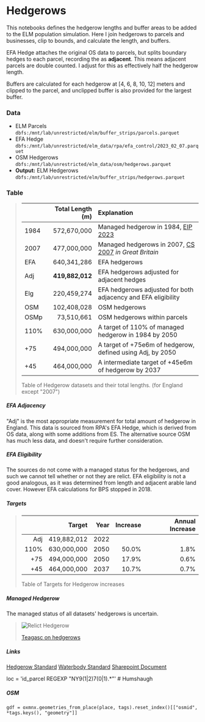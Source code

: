 # Hedgerows
This notebooks defines the hedgerow lengths and buffer areas to be added to the ELM population simulation.
Here I join hedgerows to parcels and businesses, clip to bounds, and calculate the length, and buffers.

EFA Hedge attaches the original OS data to parcels, but splits boundary hedges to each parcel, recording the as **adjacent**.
This means adjacent parcels are double counted.
I adjust for this as effectively half the hedgerow length.

Buffers are calculated for each hedgerow at [4, 6, 8, 10, 12] meters and clipped to the parcel, and unclipped buffer is also provided for the largest buffer.


### Data
- ELM Parcels `dbfs:/mnt/lab/unrestricted/elm/buffer_strips/parcels.parquet`
- EFA Hedge `dbfs:/mnt/lab/unrestricted/elm_data/rpa/efa_control/2023_02_07.parquet`
- OSM Hedgerows `dbfs:/mnt/lab/unrestricted/elm_data/osm/hedgerows.parquet`
- **Output:** ELM Hedgerows `dbfs:/mnt/lab/unrestricted/elm/buffer_strips/hedgerows.parquet`


### Table
> |      | Total Length (m) | Explanation
> | :--- | ---------------: | :---
> | 1984 |      572,670,000 | Managed hedgerow in 1984, [EIP 2023](https://assets.publishing.service.gov.uk/government/uploads/system/uploads/attachment_data/file/1133967/environmental-improvement-plan-2023.pdf)
> | 2007 |      477,000,000 | Managed hedgerows in 2007, [CS 2007](https://www.ceh.ac.uk/sites/default/files/Countryside%20Survey%202007%20UK%20Headline%20Messages_Part2.pdf) *in Great Britain*
> | EFA  |      640,341,286 | EFA hedgerows
> | Adj  |  **419,882,012** | EFA hedgerows adjusted for adjacent hedges
> | Elg  |      220,459,274 | EFA hedgerows adjusted for both adjacency and EFA eligibility
> | OSM  |      102,408,028 | OSM hedgerows
> | OSMp |       73,510,661 | OSM hedgerows within parcels
> | 110% |      630,000,000 | A target of 110% of managed hedgerow in 1984 by 2050
> |  +75 |      494,000,000 | A target of +75e6m of hedgerow, defined using Adj, by 2050
> |  +45 |      464,000,000 | A intermediate target of +45e6m of hedgerow by 2037
>
> Table of Hedgerow datasets and their total lengths.  (for England except "2007")

##### EFA Adjacency
"Adj" is the most appropriate measurement for total amount of hedgerow in England.
This data is sourced from RPA's EFA Hedge, which is derived from OS data, along with some additions from ES.
The alternative source OSM has much less data, and doesn't require further consideration.

##### EFA Eligibility
The sources do not come with a managed status for the hedgerows, and such we cannot tell whether or not they are relict.
EFA eligibility is not a good analogous, as it was determined from length and adjacent arable land cover.
However EFA calculations for BPS stopped in 2018.

##### Targets
> |      | Target      | Year | Increase | Annual Increase |
> | ---: | ----------: | ---: | -------: | --------------: |
> |  Adj | 419,882,012 | 2022 |          |                 |
> | 110% | 630,000,000 | 2050 |    50.0% |            1.8% |
> |  +75 | 494,000,000 | 2050 |    17.9% |            0.6% |
> |  +45 | 464,000,000 | 2037 |    10.7% |            0.7% |
>
> Table of Targets for Hedgerow increases


##### Managed Hedgerow
The managed status of all datasets' hedgerows is uncertain.

> ![Relict Hedgerow](https://www.teagasc.ie/media/website/news/daily/environment-photos/Relict-Hedgerows---too-valuable-for-rejuvenation.jpg)
>
> [Teagasc on hedgerows](https://www.teagasc.ie/news--events/daily/environment/hedges-for-rejuvenation.php)





##### Links
[Hedgerow Standard](https://townsendcharteredsurveyors.co.uk/sustainable-farming-incentive-pilot-starting-2021-hedgerows-standard/)
[Waterbody Standard](https://townsendcharteredsurveyors.co.uk/sustainable-farming-incentive-pilot-starting-2021-water-body-buffering-standard/)
[Sharepoint Document](https://defra.sharepoint.com/:w:/r/teams/Team1645/Evidence%20and%20Analysis%20WS/4.9_Workstream_Areas_Modelling_Strategy/4.9.3.5_Projects_MS5_Payment_rates/Buffering%20Payment%20Strategy%20Analysis.docx?d=w078dc8ee5888496c924a3e84be78ff55&csf=1&web=1&e=RHbHab)



loc = 'id_parcel REGEXP "NY9(1|2)7(0|1).*"'  # Humshaugh



##### OSM
`gdf = oxmnx.geometries_from_place(place, tags).reset_index()[["osmid", *tags.keys(), "geometry"]]`
